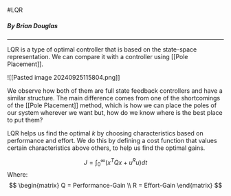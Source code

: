 #LQR
##### By Brian Douglas
---
LQR is a type of optimal controller that is based on the state-space representation.  We can compare it with a controller using [[Pole Placement]]. 

![[Pasted image 20240925115804.png]]

We observe how both of them are full state feedback controllers and have a similar structure. The main difference comes from one of the shortcomings of the [[Pole Placement]] method, which is how we can place the poles of our system wherever we want but, how do we know where is the best place to put them?

LQR helps us find the optimal $k$ by choosing characteristics based on performance and effort. We do this by defining a cost function that values certain characteristics above others, to help us find the optimal gains.

$$
J = \int_{0}^\infty (x^TQx + u^Ru)dt 
$$
Where:
$$
\begin{matrix}
Q = Performance-Gain \\
R = Effort-Gain 
\end{matrix}
$$
